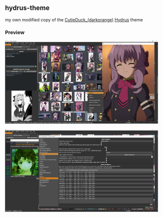## hydrus-theme
my own modified copy of the [CutieDuck_(darkorange)](https://github.com/hydrusnetwork/hydrus/blob/master/static/qss/CutieDuck_(darkorange).qss) [Hydrus](https://github.com/hydrusnetwork/hydrus) theme


### Preview 
  
![Image 1](./pictures/01.png "Main Window")  
  
  
![Image 2](./pictures/02.png "Options Menu + Import Downloader")  